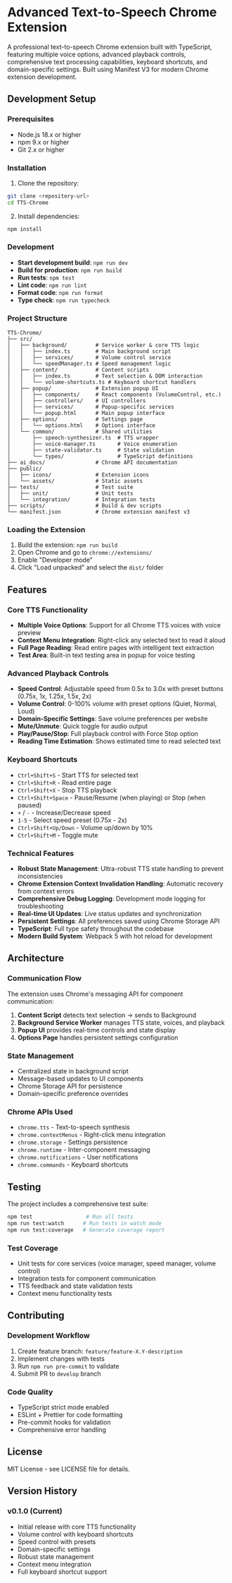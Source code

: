 # Advanced Text-to-Speech Chrome Extension

A professional text-to-speech Chrome extension built with TypeScript, featuring multiple voice options, advanced playback controls, comprehensive text processing capabilities, keyboard shortcuts, and domain-specific settings. Built using Manifest V3 for modern Chrome extension development.

## Development Setup

### Prerequisites

- Node.js 18.x or higher
- npm 9.x or higher
- Git 2.x or higher

### Installation

1. Clone the repository:

```bash
git clone <repository-url>
cd TTS-Chrome
```

2. Install dependencies:

```bash
npm install
```

### Development

- **Start development build**: `npm run dev`
- **Build for production**: `npm run build`
- **Run tests**: `npm test`
- **Lint code**: `npm run lint`
- **Format code**: `npm run format`
- **Type check**: `npm run typecheck`

### Project Structure

```
TTS-Chrome/
├── src/
│   ├── background/         # Service worker & core TTS logic
│   │   ├── index.ts        # Main background script
│   │   ├── services/       # Volume control service
│   │   └── speedManager.ts # Speed management logic
│   ├── content/            # Content scripts
│   │   ├── index.ts        # Text selection & DOM interaction
│   │   └── volume-shortcuts.ts # Keyboard shortcut handlers
│   ├── popup/              # Extension popup UI
│   │   ├── components/     # React components (VolumeControl, etc.)
│   │   ├── controllers/    # UI controllers
│   │   ├── services/       # Popup-specific services
│   │   └── popup.html      # Main popup interface
│   ├── options/            # Settings page
│   │   └── options.html    # Options interface
│   └── common/             # Shared utilities
│       ├── speech-synthesizer.ts  # TTS wrapper
│       ├── voice-manager.ts       # Voice enumeration
│       ├── state-validator.ts     # State validation
│       └── types/                 # TypeScript definitions
├── ai_docs/                # Chrome API documentation
├── public/
│   ├── icons/              # Extension icons
│   └── assets/             # Static assets
├── tests/                  # Test suite
│   ├── unit/               # Unit tests
│   └── integration/        # Integration tests
├── scripts/                # Build & dev scripts
└── manifest.json           # Chrome extension manifest v3
```

### Loading the Extension

1. Build the extension: `npm run build`
2. Open Chrome and go to `chrome://extensions/`
3. Enable "Developer mode"
4. Click "Load unpacked" and select the `dist/` folder

## Features

### Core TTS Functionality
- **Multiple Voice Options**: Support for all Chrome TTS voices with voice preview
- **Context Menu Integration**: Right-click any selected text to read it aloud
- **Full Page Reading**: Read entire pages with intelligent text extraction
- **Test Area**: Built-in text testing area in popup for voice testing

### Advanced Playback Controls
- **Speed Control**: Adjustable speed from 0.5x to 3.0x with preset buttons (0.75x, 1x, 1.25x, 1.5x, 2x)
- **Volume Control**: 0-100% volume with preset options (Quiet, Normal, Loud)
- **Domain-Specific Settings**: Save volume preferences per website
- **Mute/Unmute**: Quick toggle for audio output
- **Play/Pause/Stop**: Full playback control with Force Stop option
- **Reading Time Estimation**: Shows estimated time to read selected text

### Keyboard Shortcuts
- `Ctrl+Shift+S` - Start TTS for selected text
- `Ctrl+Shift+R` - Read entire page
- `Ctrl+Shift+X` - Stop TTS playback
- `Ctrl+Shift+Space` - Pause/Resume (when playing) or Stop (when paused)
- `+` / `-` - Increase/Decrease speed
- `1-5` - Select speed preset (0.75x - 2x)
- `Ctrl+Shift+Up/Down` - Volume up/down by 10%
- `Ctrl+Shift+M` - Toggle mute

### Technical Features
- **Robust State Management**: Ultra-robust TTS state handling to prevent inconsistencies
- **Chrome Extension Context Invalidation Handling**: Automatic recovery from context errors
- **Comprehensive Debug Logging**: Development mode logging for troubleshooting
- **Real-time UI Updates**: Live status updates and synchronization
- **Persistent Settings**: All preferences saved using Chrome Storage API
- **TypeScript**: Full type safety throughout the codebase
- **Modern Build System**: Webpack 5 with hot reload for development

## Architecture

### Communication Flow
The extension uses Chrome's messaging API for component communication:
1. **Content Script** detects text selection → sends to Background
2. **Background Service Worker** manages TTS state, voices, and playback
3. **Popup UI** provides real-time controls and state display
4. **Options Page** handles persistent settings configuration

### State Management
- Centralized state in background script
- Message-based updates to UI components
- Chrome Storage API for persistence
- Domain-specific preference overrides

### Chrome APIs Used
- `chrome.tts` - Text-to-speech synthesis
- `chrome.contextMenus` - Right-click menu integration
- `chrome.storage` - Settings persistence
- `chrome.runtime` - Inter-component messaging
- `chrome.notifications` - User notifications
- `chrome.commands` - Keyboard shortcuts

## Testing

The project includes a comprehensive test suite:

```bash
npm test                 # Run all tests
npm run test:watch      # Run tests in watch mode
npm run test:coverage   # Generate coverage report
```

### Test Coverage
- Unit tests for core services (voice manager, speed manager, volume control)
- Integration tests for component communication
- TTS feedback and state validation tests
- Context menu functionality tests

## Contributing

### Development Workflow
1. Create feature branch: `feature/feature-X.Y-description`
2. Implement changes with tests
3. Run `npm run pre-commit` to validate
4. Submit PR to `develop` branch

### Code Quality
- TypeScript strict mode enabled
- ESLint + Prettier for code formatting
- Pre-commit hooks for validation
- Comprehensive error handling

## License

MIT License - see LICENSE file for details.

## Version History

### v0.1.0 (Current)
- Initial release with core TTS functionality
- Volume control with keyboard shortcuts
- Speed control with presets
- Domain-specific settings
- Robust state management
- Context menu integration
- Full keyboard shortcut support
